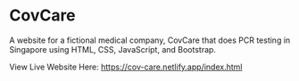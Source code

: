 # CovCare
A website for a fictional medical company, CovCare that does PCR testing in Singapore using HTML, CSS, JavaScript, and Bootstrap.

View Live Website Here: https://cov-care.netlify.app/index.html
